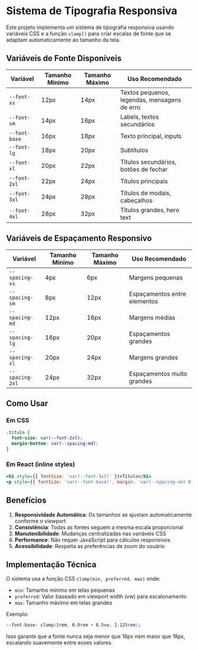 # Sistema de Tipografia Responsiva

Este projeto implementa um sistema de tipografia responsiva usando variáveis CSS e a função `clamp()` para criar escalas de fonte que se adaptam automaticamente ao tamanho da tela.

## Variáveis de Fonte Disponíveis

| Variável | Tamanho Mínimo | Tamanho Máximo | Uso Recomendado |
|----------|----------------|----------------|------------------|
| `--font-xs` | 12px | 14px | Textos pequenos, legendas, mensagens de erro |
| `--font-sm` | 14px | 16px | Labels, textos secundários |
| `--font-base` | 16px | 18px | Texto principal, inputs |
| `--font-lg` | 18px | 20px | Subtítulos |
| `--font-xl` | 20px | 22px | Títulos secundários, botões de fechar |
| `--font-2xl` | 22px | 24px | Títulos principais |
| `--font-3xl` | 24px | 28px | Títulos de modais, cabeçalhos |
| `--font-4xl` | 28px | 32px | Títulos grandes, hero text |

## Variáveis de Espaçamento Responsivo

| Variável | Tamanho Mínimo | Tamanho Máximo | Uso Recomendado |
|----------|----------------|----------------|------------------|
| `--spacing-xs` | 4px | 6px | Margens pequenas |
| `--spacing-sm` | 8px | 12px | Espaçamentos entre elementos |
| `--spacing-md` | 12px | 16px | Margens médias |
| `--spacing-lg` | 16px | 20px | Espaçamentos grandes |
| `--spacing-xl` | 20px | 24px | Margens grandes |
| `--spacing-2xl` | 24px | 32px | Espaçamentos muito grandes |

## Como Usar

### Em CSS
```css
.titulo {
  font-size: var(--font-2xl);
  margin-bottom: var(--spacing-md);
}
```

### Em React (inline styles)
```jsx
<h1 style={{ fontSize: 'var(--font-3xl)' }}>Título</h1>
<p style={{ fontSize: 'var(--font-base)', margin: 'var(--spacing-sm) 0' }}>Texto</p>
```

## Benefícios

1. **Responsividade Automática**: Os tamanhos se ajustam automaticamente conforme o viewport
2. **Consistência**: Todas as fontes seguem a mesma escala proporcional
3. **Manutenibilidade**: Mudanças centralizadas nas variáveis CSS
4. **Performance**: Não requer JavaScript para cálculos responsivos
5. **Acessibilidade**: Respeita as preferências de zoom do usuário

## Implementação Técnica

O sistema usa a função CSS `clamp(min, preferred, max)` onde:
- `min`: Tamanho mínimo em telas pequenas
- `preferred`: Valor baseado em viewport width (vw) para escalonamento
- `max`: Tamanho máximo em telas grandes

Exemplo:
```css
--font-base: clamp(1rem, 0.9rem + 0.5vw, 1.125rem);
```

Isso garante que a fonte nunca seja menor que 16px nem maior que 18px, escalando suavemente entre esses valores.